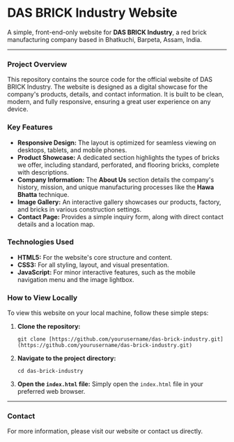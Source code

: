 # DAS BRICK Industry Website

A simple, front-end-only website for **DAS BRICK Industry**, a red brick manufacturing company based in Bhatkuchi, Barpeta, Assam, India.

---

### Project Overview

This repository contains the source code for the official website of DAS BRICK Industry. The website is designed as a digital showcase for the company's products, details, and contact information. It is built to be clean, modern, and fully responsive, ensuring a great user experience on any device.

### Key Features

* **Responsive Design:** The layout is optimized for seamless viewing on desktops, tablets, and mobile phones.
* **Product Showcase:** A dedicated section highlights the types of bricks we offer, including standard, perforated, and flooring bricks, complete with descriptions.
* **Company Information:** The **About Us** section details the company's history, mission, and unique manufacturing processes like the **Hawa Bhatta** technique.
* **Image Gallery:** An interactive gallery showcases our products, factory, and bricks in various construction settings.
* **Contact Page:** Provides a simple inquiry form, along with direct contact details and a location map.

### Technologies Used

* **HTML5:** For the website's core structure and content.
* **CSS3:** For all styling, layout, and visual presentation.
* **JavaScript:** For minor interactive features, such as the mobile navigation menu and the image lightbox.

### How to View Locally

To view this website on your local machine, follow these simple steps:

1.  **Clone the repository:**
    ```
    git clone [https://github.com/yourusername/das-brick-industry.git](https://github.com/yourusername/das-brick-industry.git)
    ```
2.  **Navigate to the project directory:**
    ```
    cd das-brick-industry
    ```
3.  **Open the `index.html` file:** Simply open the `index.html` file in your preferred web browser.

---

### Contact

For more information, please visit our website or contact us directly.
